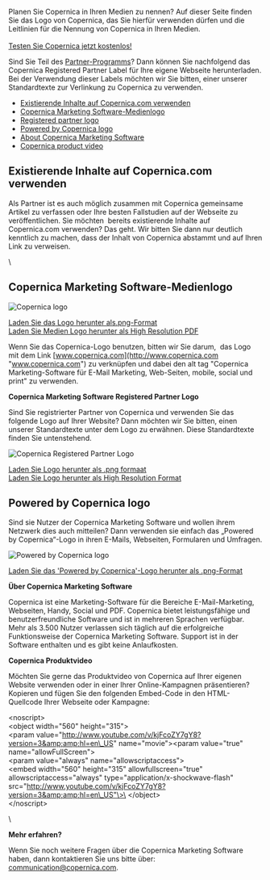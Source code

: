 Planen Sie Copernica in Ihren Medien zu nennen? Auf dieser Seite finden
Sie das Logo von Copernica, das Sie hierfür verwenden dürfen und die
Leitlinien für die Nennung von Copernica in Ihren Medien.\
\
[Testen Sie Copernica jetzt
kostenlos!](http://www.copernica.com/de/copernica-30-tage-testen "Testen Sie Copernica jetzt kostenlos!")

Sind Sie Teil des
[Partner-Programms](http://www.copernica.com/de/partners/entdecken-sie-unser-partner-programm "Entdecken Sie unser Partnerprogramm")?
Dann können Sie nachfolgend das Copernica Registered Partner Label für
Ihre eigene Webseite herunterladen. Bei der Verwendung dieser Labels
möchten wir Sie bitten, einer unserer Standardtexte zur Verlinkung zu
Copernica zu verwenden.

-   [Existierende Inhalte auf Copernica.com verwenden](#using-content)
-   [Copernica Marketing Software-Medienlogo](#Copernica-logo)
-   [Registered partner logo](#Registered-partner-logo)
-   [Powered by Copernica logo](#Powered-by-Copernica-logo)
-   [About Copernica Marketing
    Software](#About-Copernica-Marketing-Software)
-   [Copernica product video](#Copernica-product-video)

Existierende Inhalte auf Copernica.com verwenden
------------------------------------------------

Als Partner ist es auch möglich zusammen mit Copernica gemeinsame
Artikel zu verfassen oder Ihre besten Fallstudien auf der Webseite zu
veröffentlichen. Sie möchten  bereits existierende Inhalte auf
Copernica.com verwenden? Das geht. Wir bitten Sie dann nur deutlich
kenntlich zu machen, dass der Inhalt von Copernica abstammt und auf
Ihren Link zu verweisen.

\

Copernica Marketing Software-Medienlogo
---------------------------------------

![Copernica
logo](Copernicacom/copernica-logo.png "Copernica Marketing Software Medien Logo")

[Laden Sie das Logo herunter
als.png-Format](http://vicinity.picsrv.net/127/0/110452/copernica-marketingsoftware-logo.png "Laden Logo als.png-Format")\
[Laden Sie Medien Logo herunter als High Resolution
PDF](http://vicinity.picsrv.net/f/127/0/5068/Copernica-emailmarketing-Software.pdf "Laden Medien Logo High Resolution PDF")

Wenn Sie das Copernica-Logo benutzen, bitten wir Sie darum,  das Logo
mit dem Link
[www.copernica.com](http://www.copernica.com "www.copernica.com") zu
verknüpfen und dabei den alt tag "Copernica Marketing-Software für
E-Mail Marketing, Web-Seiten, mobile, social und print" zu verwenden.

**Copernica Marketing Software Registered Partner Logo**

Sind Sie registrierter Partner von Copernica und verwenden Sie das
folgende Logo auf Ihrer Website? Dann möchten wir Sie bitten, einen
unserer Standardtexte unter dem Logo zu erwähnen. Diese Standardtexte
finden Sie untenstehend.

![Copernica Registered Partner
Logo](Copernicacom/copernica-partner-logo.png "Copernica Registered Partner Logo")

[Laden Sie Logo herunter als .png
formaat](http://vicinity.picsrv.net/127/0/111383/Copernica-registered-partner-logo.png "Laden Sie Logo herunter als .png formaat")\
[Laden Sie Logo herunter als High Resolution
Format](http://vicinity.picsrv.net/f/127/0/5070/Copernica-emailmarketing-Software-registered-partner-logo.pdf "Laden Sie Logo herunter als High Resolution Format")

Powered by Copernica logo
-------------------------

Sind sie Nutzer der Copernica Marketing Software und wollen ihrem
Netzwerk dies auch mitteilen? Dann verwenden sie einfach das „Powered by
Copernica“-Logo in ihren E-Mails, Webseiten, Formularen und Umfragen.

![Powered by Copernica
logo](Copernicacom/powered-by-copernica.png "Powered by Copernica logo")

[Laden Sie das 'Powered by Copernica'-Logo herunter als
.png-Format](Copernicacom/powered-by-copernica.png "Laden Sie das 'Powered by Copernica'-Logo herunter als .png-Format")

**Über Copernica Marketing Software**

Copernica ist eine Marketing-Software für die Bereiche E-Mail-Marketing,
Webseiten, Handy, Social und PDF. Copernica bietet leistungsfähige und
benutzerfreundliche Software und ist in mehreren Sprachen verfügbar.
Mehr als 3.500 Nutzer verlassen sich täglich auf die erfolgreiche
Funktionsweise der Copernica Marketing Software. Support ist in der
Software enthalten und es gibt keine Anlaufkosten.

**Copernica Produktvideo**

Möchten Sie gerne das Produktvideo von Copernica auf Ihrer eigenen
Website verwenden oder in einer Ihrer Online-Kampagnen präsentieren?
Kopieren und fügen Sie den folgenden Embed-Code in den HTML-Quellcode
Ihrer Webseite oder Kampagne:

\<noscript\>\
 \<object width="560" height="315"\>\
 \<param
value="http://www.youtube.com/v/kjFcoZY7gY8?version=3&amp;amp;hl=en\_US"
name="movie"\>\<param value="true" name="allowFullScreen"\>\
 \<param value="always" name="allowscriptaccess"\>\
 \<embed width="560" height="315" allowfullscreen="true"
allowscriptaccess="always" type="application/x-shockwave-flash"
src="http://www.youtube.com/v/kjFcoZY7gY8?version=3&amp;amp;hl=en\_US"\>\
 \</object\>\
 \</noscript\>

\

**Mehr erfahren?**

Wenn Sie noch weitere Fragen über die Copernica Marketing Software
haben, dann kontaktieren Sie uns bitte über:
[communication@copernica.com](mailto:communication@copernica.com "communication@copernica.com").
